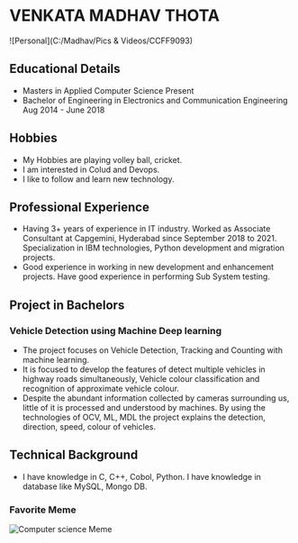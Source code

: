 # VENKATA MADHAV THOTA
![Personal](C:/Madhav/Pics & Videos/CCFF9093)

## Educational Details
- Masters in Applied Computer Science                                       Present
- Bachelor of Engineering in Electronics and Communication Engineering      Aug 2014 - June 2018

## Hobbies 
- My Hobbies are playing volley ball, cricket.
- I am interested in Colud and Devops.
- I like to follow and learn new technology.

## Professional Experience
- Having 3+ years of experience in IT industry. Worked as Associate Consultant at Capgemini, Hyderabad 
since September 2018 to 2021. Specialization in IBM technologies, Python development and migration projects.
- Good experience in working in new development and enhancement projects. Have good experience in performing 
Sub System testing.

## Project in Bachelors
### Vehicle Detection using Machine Deep learning
- The project focuses on Vehicle Detection, Tracking and Counting with machine learning.
- It is focused to develop the features of detect multiple vehicles in highway roads simultaneously, Vehicle
colour classification and recognition of approximate vehicle colour.
- Despite the abundant information collected by cameras surrounding us, little of it is processed and
understood by machines. By using the technologies of OCV, ML, MDL the project explains the detection,
direction, speed, colour of vehicles. 

## Technical Background
- I have knowledge in C, C++, Cobol, Python. I have knowledge in database like MySQL, Mongo DB.
### Favorite Meme
![Computer science Meme](https://i.chzbgr.com/thumb800/14732037/hDE6A9508/software-developer-nerdy-memes-geeky-memes-relatable-memes-funny-memes-memes-lol-programming-memes)